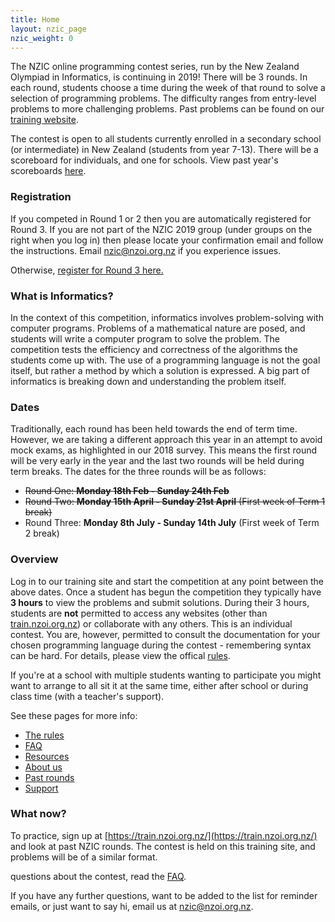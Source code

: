 ```yaml
---
title: Home
layout: nzic_page
nzic_weight: 0
---
```


The NZIC online programming contest series, run by the New Zealand Olympiad in Informatics, is continuing in 2019! There will be 3 rounds. In each round, students choose a time during the week of that round to solve a selection of programming problems. The difficulty ranges from entry-level problems to more challenging problems. Past problems can be found on our [training website](https://train.nzoi.org.nz/).

The contest is open to all students currently enrolled in a secondary school (or intermediate) in New Zealand (students from year 7-13). There will be a scoreboard for individuals, and one for schools. View past year's scoreboards [here](past.html).

### Registration

If you competed in Round 1 or 2 then you are automatically registered for Round 3. If you are not part of the NZIC 2019 group (under groups on the right when you log in) then please locate your confirmation email and follow the instructions. Email nzic@nzoi.org.nz if you experience issues.

Otherwise, [register for Round 3 here.](https://forms.gle/HU1QBziguCEfX2f86)

### What is Informatics?

In the context of this competition, informatics involves problem-solving with computer programs. Problems of a mathematical nature are posed, and students will write a computer program to solve the problem. The competition tests the efficiency and correctness of the algorithms the students come up with. The use of a programming language is not the goal itself, but rather a method by which a solution is expressed. A big part of informatics is breaking down and understanding the problem itself.

### Dates

Traditionally, each round has been held towards the end of term time. However, we are taking a different approach this year in an attempt to avoid mock exams, as highlighted in our 2018 survey. This means the first round will be very early in the year and the last two rounds will be held during term breaks. The dates for the three rounds will be as follows:

* <strike>Round One: **Monday 18th Feb - Sunday 24th Feb**</strike>
* <strike>Round Two: **Monday 15th April - Sunday 21st April** (First week of Term 1 break)</strike>
* Round Three: **Monday 8th July - Sunday 14th July** (First week of Term 2 break)

### Overview

Log in to our training site and start the competition at any point between the above dates. Once a student has begun the competition they typically have **3 hours** to view the problems and submit solutions. During their 3 hours, students are **not** permitted to access any websites (other than [train.nzoi.org.nz](train.nzoi.org.nz)) or collaborate with any others. This is an individual contest. You are, however, permitted to consult the documentation for your chosen programming language during the contest - remembering syntax can be hard. For details, please view the offical [rules](rules.html).

If you're at a school with multiple students wanting to participate you might want to arrange to all sit it at the same time, either after school or during class time (with a teacher's support).

See these pages for more info:

- [The rules](rules.html)
- [FAQ](faq.html)
- [Resources](resources.html)
- [About us](about.html)
- [Past rounds](past.html)
- [Support](support.html)

### What now?

To practice, sign up at [https://train.nzoi.org.nz/](https://train.nzoi.org.nz/) and look at past NZIC rounds. The contest is held on this training site, and problems will be of a similar format.

questions about the contest, read the [FAQ](faq.html).

If you have any further questions, want to be added to the list for reminder emails, or just want to say hi, email us at [nzic@nzoi.org.nz](mailto:nzic@nzoi.org.nz).
